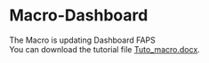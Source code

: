 # Macro-Dashboard
The Macro is updating Dashboard FAPS  
You can download the tutorial file [Tuto_macro.docx](https://github.com/FouadDev1/Macro-Dashboard/blob/main/Tutorail_macro.docx).
